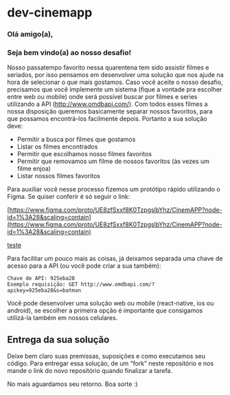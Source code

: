 # dev-cinemapp

### Olá amigo(a),

### Seja bem vindo(a) ao nosso desafio!

Nosso passatempo favorito nessa quarentena tem sido assistir filmes e seriados, por isso pensamos em desenvolver uma solução que nos ajude na hora de selecionar o que mais gostamos. Caso você aceite o nosso desafio, precisamos que você implemente um sistema (fique a vontade pra escolher entre web ou mobile) onde será possível buscar por filmes e series utilizando a API (http://www.omdbapi.com/). Com todos esses filmes a nossa disposição queremos basicamente separar nossos favoritos, para que possamos encontrá-los facilmente depois. Portanto a sua solução deve:

- Permitir a busca por filmes que gostamos
- Listar os filmes encontrados
- Permitir que escolhamos nosso filmes favoritos
- Permitir que removamos um filme de nossos favoritos (às vezes um filme enjoa)
- Listar nossos filmes favoritos

Para auxiliar você nesse processo fizemos um protótipo rápido utilizando o Figma. Se quiser conferir é só seguir o link:

[https://www.figma.com/proto/UE8zfSxxf8K0TzpgslbYhz/CinemAPP?node-id=1%3A28&scaling=contain](https://www.figma.com/proto/UE8zfSxxf8K0TzpgslbYhz/CinemAPP?node-id=1%3A28&scaling=contain)

[teste](http://google.com)

Para facilitar um pouco mais as coisas, já deixamos separada uma chave de acesso para a API (ou você pode criar a sua também):

```
Chave de API: 925eba28
Exemplo requisição: GET http://www.omdbapi.com/?apikey=925eba28&s=batman
```

Você pode desenvolver uma solução web ou mobile (react-native, ios ou android), se escolher a primeira opção é importante que consigamos utilizá-la também em nossos celulares.

## Entrega da sua solução

Deixe bem claro suas premissas, suposições e como executamos seu código. Para entregar essa solução, de um “fork” neste repositório e nos mande o link do novo repositório quando finalizar a tarefa.


No mais aguardamos seu retorno. Boa sorte :)
